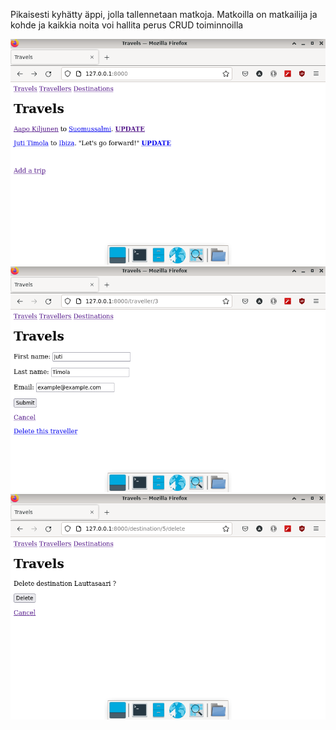 Pikaisesti kyhätty äppi, jolla tallennetaan matkoja. Matkoilla on matkailija ja kohde ja kaikkia noita voi hallita perus CRUD toiminnoilla

![alt_text](etusivu.png)
![alt_text](juti.png)
![alt_text](lauttasaari.png)
